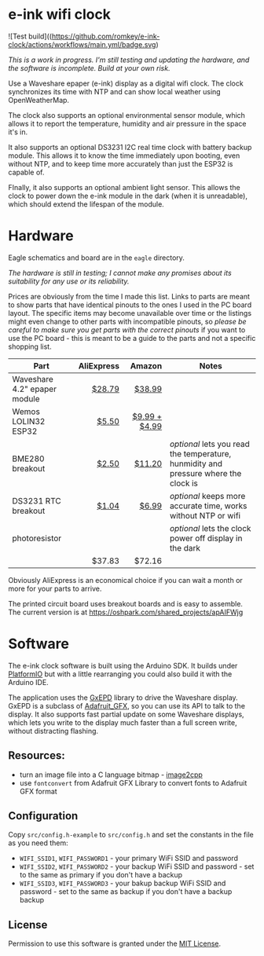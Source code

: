 # e-ink wifi clock

![Test build]((https://github.com/romkey/e-ink-clock/actions/workflows/main.yml/badge.svg)

_This is a work in progress. I'm still testing and updating the hardware, and the software is incomplete. Build at your own risk._

Use a Waveshare epaper (e-ink) display as a digital wifi clock. The clock synchronizes its time with NTP and can show local weather using OpenWeatherMap.

The clock also supports an optional environmental sensor module, which allows it to report the temperature, humidity and air pressure in the space it's in.

It also supports an optional DS3231 I2C real time clock with battery backup module. This allows it to know the time immediately upon booting, even without NTP, and to keep time more accurately than just the ESP32 is capable of.

FInally, it also supports an optional ambient light sensor. This allows the clock to power down the e-ink module in the dark (when it is unreadable), which should extend the lifespan of the module.


# Hardware

Eagle schematics and board are in the `eagle` directory. 

_The hardware is still in testing; I cannot make any promises about its suitability for any use or its reliability._

Prices are obviously from the time I made this list. Links to parts are meant to show parts that have identical pinouts to the ones I used in the PC board layout. The specific items may become unavailable over time or the listings might even change to other parts with incompatible pinouts, so *please be careful to make sure you get parts with the correct pinouts* if you want to use the PC board - this is meant to be a guide to the parts and not a specific shopping list. 

| Part                               | AliExpress | Amazon | Notes |
|-------------------|--------:|-------:|--|
|Waveshare 4.2" epaper module | [$28.79](https://www.aliexpress.com/item/400x300-4-2inch-E-Ink-display-module-No-backlight-Ultra-low-power-consumption-SPI-interface-Compatible/32826601765.html) | [$38.99](https://www.amazon.com/gp/product/B074NR1SW2) | |
|Wemos LOLIN32 ESP32 | [$5.50](https://www.aliexpress.com/item/ESP-32-ESP32-ESP-WROOM-32-for-WeMos-D1-LOLIN32-V1-0-02-WIFI-Bluetooth-Development/32887251214.html) | [$9.99 + $4.99](https://www.amazon.com/Beaster-LOLIN32-V1-0-0-Bluetooth-Development/dp/B07KFF1GJK) | |
|BME280 breakout | [$2.50](https://www.aliexpress.com/item/High-Accuracy-3In1-BME280-Digital-Sensor-Temperature-Humidity-Barometric-Pressure-Sensor-Module-GY-BME280-I2C-SPI/32817230797.html) | [$11.20](https://www.amazon.com/gp/product/B0775XFW69) | *optional*  lets you read the temperature, hunmidity and pressure where the clock is |
|DS3231 RTC breakout | [$1.04](https://www.aliexpress.com/item/DS3231-AT24C32-IIC-High-Precision-RTC-Module-Clock-Timer-Memory-Module/2037934408.html) | [$6.99](https://www.amazon.com/gp/product/B01IXXACD0) | *optional* keeps more accurate time, works without NTP or wifi |
|photoresistor | []() | []() | *optional* lets the clock power off display in the dark |
|         |$37.83 | $72.16 |

Obviously AliExpress is an economical choice if you can wait a month or more for your parts to arrive. 

The printed circuit board uses breakout boards and is easy to assemble. The current version is at https://oshpark.com/shared_projects/apAIFWjg



# Software

The e-ink clock software is built using the Arduino SDK. It builds under [PlatformIO](https://platformio.org/) but with a little rearranging you could also build it with the Arduino IDE.

The application uses the [GxEPD](https://github.com/ZinggJM/GxEPD) library to drive the Waveshare display. GxEPD is a subclass of [Adafruit_GFX](https://github.com/adafruit/Adafruit-GFX-Library), so you can use its API to talk to the display. It also supports fast partial update on some Waveshare displays, which lets you write to the display much faster than a full screen write, without distracting flashing.

## Resources:

- turn an image file into a C language bitmap - [image2cpp](https://javl.github.io/image2cpp/)
- use `fontconvert` from Adafruit GFX Library to convert fonts to Adafruit GFX format


## Configuration

Copy `src/config.h-example` to `src/config.h` and set the constants in the file as you need them:
- `WIFI_SSID1`, `WIFI_PASSWORD1` - your primary WiFi SSID and password 
- `WIFI_SSID2`, `WIFI_PASSWORD2` - your backup WiFi SSID and password  - set to the same as primary if you don't have a backup
- `WIFI_SSID3`, `WIFI_PASSWORD3` - your bakup backup WiFi SSID and password  - set to the same as backup if you don't have a backup backup

## License

Permission to use this software is granted under the [MIT License](https://romkey.mit-license.org).
